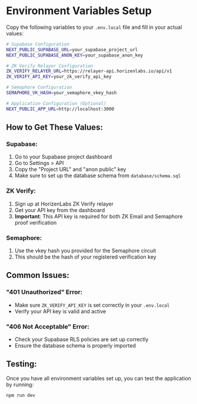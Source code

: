 # Environment Variables Setup

Copy the following variables to your `.env.local` file and fill in your actual values:

```bash
# Supabase Configuration
NEXT_PUBLIC_SUPABASE_URL=your_supabase_project_url
NEXT_PUBLIC_SUPABASE_ANON_KEY=your_supabase_anon_key

# ZK Verify Relayer Configuration
ZK_VERIFY_RELAYER_URL=https://relayer-api.horizenlabs.io/api/v1
ZK_VERIFY_API_KEY=your_zk_verify_api_key

# Semaphore Configuration
SEMAPHORE_VK_HASH=your_semaphore_vkey_hash

# Application Configuration (Optional)
NEXT_PUBLIC_APP_URL=http://localhost:3000
```

## How to Get These Values:

### Supabase:
1. Go to your Supabase project dashboard
2. Go to Settings > API
3. Copy the "Project URL" and "anon public" key
4. Make sure to set up the database schema from `database/schema.sql`

### ZK Verify:
1. Sign up at HorizenLabs ZK Verify relayer
2. Get your API key from the dashboard
3. **Important**: This API key is required for both ZK Email and Semaphore proof verification

### Semaphore:
1. Use the vkey hash you provided for the Semaphore circuit
2. This should be the hash of your registered verification key

## Common Issues:

### "401 Unauthorized" Error:
- Make sure `ZK_VERIFY_API_KEY` is set correctly in your `.env.local`
- Verify your API key is valid and active

### "406 Not Acceptable" Error:
- Check your Supabase RLS policies are set up correctly
- Ensure the database schema is properly imported

## Testing:
Once you have all environment variables set up, you can test the application by running:
```bash
npm run dev
```
